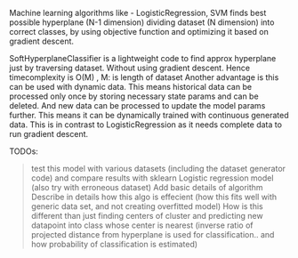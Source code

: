 Machine learning algorithms like - LogisticRegression, SVM finds best possible hyperplane (N-1 dimension) dividing dataset (N dimension) into correct classes, by using objective function and optimizing it based on gradient descent.

SoftHyperplaneClassifier is a lightweight code to find approx hyperplane just by traversing dataset. Without using gradient descent.
Hence timecomplexity is O(M) , M: is length of dataset
Another advantage is this can be used with dynamic data. This means historical data can be processed only once by storing necessary state params and can be deleted. And new data can be processed to update the model params further. This means it can be dynamically trained with continuous generated data.
This is in contrast to LogisticRegression as it needs complete data to run gradient descent.

TODOs:
> test this model with various datasets (including the dataset generator code) and compare results with sklearn Logistic regression model (also try with erroneous dataset)
> Add basic details of algorithm
> Describe in details how this algo is effecient (how this fits well with generic data set, and not creating overfitted model)
> How is this different than just finding centers of cluster and predicting new datapoint into class whose center is nearest (inverse ratio of projected distance from hyperplane is used for classification.. and how probability of classification is estimated)
